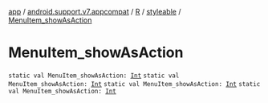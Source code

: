 [app](../../../index.md) / [android.support.v7.appcompat](../../index.md) / [R](../index.md) / [styleable](index.md) / [MenuItem_showAsAction](.)

# MenuItem_showAsAction

`static val MenuItem_showAsAction: `[`Int`](https://kotlinlang.org/api/latest/jvm/stdlib/kotlin/-int/index.html)
`static val MenuItem_showAsAction: `[`Int`](https://kotlinlang.org/api/latest/jvm/stdlib/kotlin/-int/index.html)
`static val MenuItem_showAsAction: `[`Int`](https://kotlinlang.org/api/latest/jvm/stdlib/kotlin/-int/index.html)
`static val MenuItem_showAsAction: `[`Int`](https://kotlinlang.org/api/latest/jvm/stdlib/kotlin/-int/index.html)